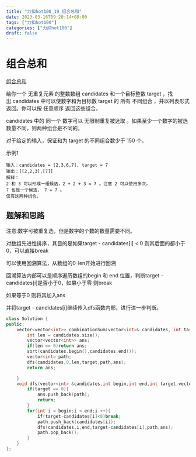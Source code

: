 ```yaml
---
title: "力扣hot100_19_组合总和"
date: 2023-03-16T09:20:14+08:00
tags: ["力扣hot100"]
categories: ["力扣hot100"]
draft: false
---
```


# 组合总和
[组合总和](https://leetcode.cn/problems/combination-sum/?favorite=2cktkvj)

给你一个 无重复元素 的整数数组 candidates 和一个目标整数 target ，找出 candidates 中可以使数字和为目标数 target 的 所有 不同组合 ，并以列表形式返回。你可以按 任意顺序 返回这些组合。

candidates 中的 同一个 数字可以 无限制重复被选取 。如果至少一个数字的被选数量不同，则两种组合是不同的。 

对于给定的输入，保证和为 target 的不同组合数少于 150 个。



示例1
```text
输入：candidates = [2,3,6,7], target = 7
输出：[[2,2,3],[7]]
解释：
2 和 3 可以形成一组候选，2 + 2 + 3 = 7 。注意 2 可以使用多次。
7 也是一个候选， 7 = 7 。
仅有这两种组合。
```

## 题解和思路
注意:数字可被重复选，但是数字的个数的数量需要不同。

对数组先进性排序，其目的是如果target - candidates[i] < 0 则其后面的都小于0，可以直接break 

可以使用回溯算法，从数组的0-len开始进行回溯  

回溯算法内部可以是顺序遍历数组的begin 和 end 位置，判断target - candidates[i]是否小于0，如果小于零 则break

如果等于0 则将其加入ans

并将target - candidates[i]继续传入dfs函数内部，进行进一步判断。

```c++
class Solution {
public:
    vector<vector<int>> combinationSum(vector<int>& candidates, int target) {
        int len = candidates.size();
        vector<vector<int>> ans;
        if(len == 0)return ans;
        sort(candidates.begin(),candidates.end());
        vector<int> path;
        dfs(candidates,0,len,target,path,ans);
        return ans;

    }
    void dfs(vector<int> &candidates,int begin,int end,int target,vector<int>&path,vector<vector<int>> &ans){
        if(target == 0){
            ans.push_back(path);
            return;
        }
        for(int i = begin;i < end;i ++){
            if(target-candidates[i]<0)break;
            path.push_back(candidates[i]);
            dfs(candidates,i,end,target-candidates[i],path,ans);
            path.pop_back();
        }
    }
};

```